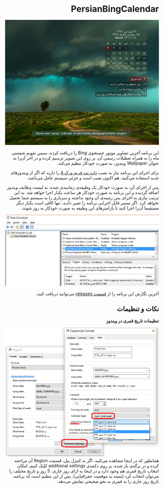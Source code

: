 ﻿<div dir="rtl">

PersianBingCalendar 
=======



![PersianBingCalendar](/PersianBingCalendar/Images/wallpaper_sample.jpg)


این برنامه آخرین تصاویر موتور جستجوی Bing را دریافت کرده، سپس تقویم شمسی ماه را به همراه تعطیلات رسمی آن، بر روی این تصویر ترسیم کرده و در آخر آن‌را به عنوان Wallpaper ویندوز، به صورت خودکار تنظیم می‌کند.

برای اجرای این برنامه نیاز به نصب [دات نت فریم ورک 4](https://www.microsoft.com/en-us/download/details.aspx?id=17718) را دارید که اگر از ویندوزهای جدید استفاده می‌کنید، هم اکنون نصب است و جزئی سیستم عامل می‌باشد.

پس از اجرای آن، به صورت خودکار یک وظیفه‌ی زمانبندی شده، به لیست وظایف ویندوز اضافه گردیده و این برنامه به صورت خودکار هر ساعت یکبار اجرا خواهد شد. به این ترتیب نیازی به اجرای پس زمینه‌ی آن وجود نداشته و سرباری را به سیستم شما تحمیل نخواهد کرد.
اگر مسیر فایل اجرایی برنامه را تغییر دادید، تنها کافی است یکبار دیگر مستقیما آن‌را اجرا کنید تا پارامترهای این وظیفه به صورت خودکار به روز شوند.


![PersianBingCalendarTask](/PersianBingCalendar/Images/task.png)

آخرین نگارش این برنامه را از [قسمت releases](https://github.com/VahidN/PersianBingCalendar/releases) می‌توانید دریافت کنید.


نكات و تنظيمات
--------
**تنظیمات تاریخ قمری در ویندوز**

![ghamari](/PersianBingCalendar/Images/ghamari2.png)
همانطور که در اینجا مشاهده می‌کنید، اگر به کنترل پنل، قسمت Region آن مراجعه کرده و در برگه‌ی باز شده، بر روی دکمه‌ی additional settings کلیک کنیم، امکان انتخاب تاریخ قمری هم وجود دارد و در اینجا به ازای روز جاری، 5 روز و تاریخ مختلف را می‌توان انتخاب کرد (بسته به موقعیت جغرافیایی).
پس از این تنظیم است که برنامه، تاریخ روز جاری را به قمری به نحو صحیحی نمایش می‌دهد. 